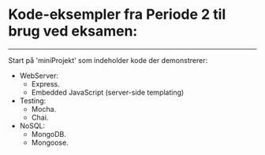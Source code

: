 # Kode-eksempler fra Periode 2 til brug ved eksamen:

----

Start på 'miniProjekt' som indeholder kode der demonstrerer:
* WebServer:
  * Express.
  * Embedded JavaScript (server-side templating)
* Testing:
  * Mocha.
  * Chai.
* NoSQL:
  * MongoDB.
  * Mongoose.
